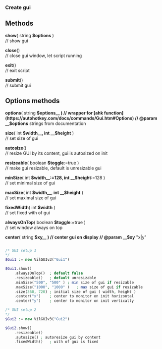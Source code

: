 ### Create gui

## Methods
__show__( string __$options__ )  
// show gui  

__close__()  
//  close gui window, let script running  

__exit__()  
// exit script  

__submit__()  
// submit gui  

## Options methods

__options__( string __$options__ )  
// wrapper for [ahk function](https://autohotkey.com/docs/commands/Gui.htm#Options)  
// @param __$options__ strings from documentation  

__size__( int __$width__, int __$height__ )  
// set size of gui  

__autosize__()  
// resize GUI by its content, gui is autosized on init  

__resizeable__( boolean __$toggle__:=true )  
//  make gui resizable, default is unresizable gui  

__minSize__( int __$width__:=128, int __$height__:=128 )  
// set minimal size of gui  

__maxSize__( int __$width__, int __$height__ )  
// set maximal size of gui  

__fixedWidth__( int __$width__ )  
// set fixed with of gui  

__alwaysOnTop__( boolean __$toggle__:=true )  
// set window always on top  

__center__( string __$xy__ )  
// center gui on display  
// @param __$xy__ "x|y"  


``` php  

/* GUI setup 1  
*/  
$Gui1 := new VilGUIv3("Gui1")  

$Gui1.show()  
	.alwaysOnTop()	; default false  
	.resizeable()	; default unresizable  
	.minSize("500", "500" )	; min size of gui if resizable  
	.maxSize("1000", "1000" )	; max size of gui if resizable  
	.size(360, 720)	; initial size of gui ( width, height )  
	.center("x")	; center to monitor on init horizontal  
	.center("y")	; center to monitor on init vertically  

/* GUI setup 2  
*/  
$Gui2 := new VilGUIv3("Gui2")  

$Gui2.show()  
	.resizeable()  
	.autosize()	; autoresize gui by content  
	.fixedWidth()	; with of gui is fixed  
```  